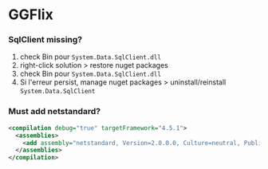 # GGFlix

### SqlClient missing?

1. check Bin pour `System.Data.SqlClient.dll`
2. right-click solution > restore nuget packages
3. check Bin pour `System.Data.SqlClient.dll`
4. Si l'erreur persist, manage nuget packages > uninstall/reinstall `System.Data.SqlClient`

### Must add netstandard?

```xml
<compilation debug="true" targetFramework="4.5.1">
  <assemblies>
    <add assembly="netstandard, Version=2.0.0.0, Culture=neutral, PublicKeyToken=cc7b13ffcd2ddd51"/>
  </assemblies>
</compilation>
```
